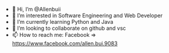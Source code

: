 - 👋 Hi, I’m @Allenbuii
- 👀 I’m interested in Software Engineering and Web Developer
- 🌱 I’m currently learning Python and Java
- 💞️ I’m looking to collaborate on github and vsc
- 📫 How to reach me: Facebook => https://www.facebook.com/allen.bui.9083

<!---
Allenbuii/Allenbuii is a ✨ special ✨ repository because its `README.md` (this file) appears on your GitHub profile.
You can click the Preview link to take a look at your changes.
--->
